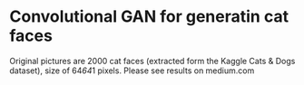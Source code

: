 # Convolutional GAN for generatin cat faces

Original pictures are 2000 cat faces (extracted form the Kaggle Cats & Dogs dataset), size of 64*64*1 pixels.
Please see results on medium.com
